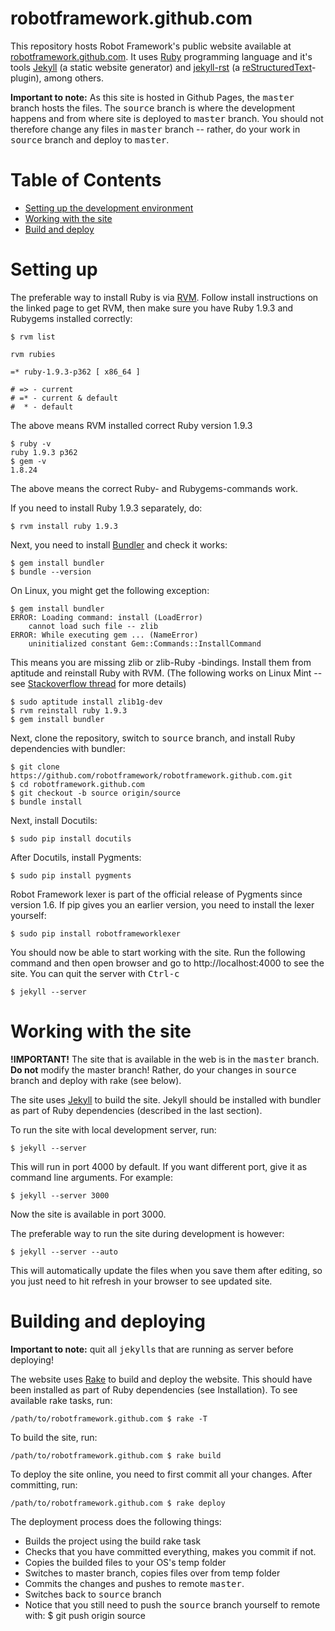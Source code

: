 # robotframework.github.com

This repository hosts Robot Framework's public website available at [robotframework.github.com](http://robotframework.github.com). It uses [Ruby](http://www.ruby-lang.org/) programming language and it's tools [Jekyll](https://github.com/mojombo/jekyll) (a static website generator) and [jekyll-rst](https://github.com/xdissent/jekyll-rst) (a [reStructuredText](https://github.com/xdissent/jekyll-rst)-plugin), among others.

<b>Important to note:</b> As this site is hosted in Github Pages, the <tt>master</tt> branch hosts the files. The <tt>source</tt> branch is where the development happens and from where site is deployed to <tt>master</tt> branch. You should not therefore change any files in <tt>master</tt> branch -- rather, do your work in <tt>source</tt> branch and deploy to <tt>master</tt>.

# Table of Contents

- [Setting up the development environment](#setting-up)
- [Working with the site](#working-with-the-site)
- [Build and deploy](#building-and-deploying)

# Setting up

The preferable way to install Ruby is via [RVM](https://rvm.io/rvm/install/). Follow install instructions on the linked page to get RVM, then make sure you have Ruby 1.9.3 and Rubygems installed correctly: 

    $ rvm list
    
    rvm rubies
    
    =* ruby-1.9.3-p362 [ x86_64 ]
    
    # => - current
    # =* - current & default
    #  * - default

The above means RVM installed correct Ruby version 1.9.3

    $ ruby -v 
    ruby 1.9.3 p362
    $ gem -v
    1.8.24

The above means the correct Ruby- and Rubygems-commands work.

If you need to install Ruby 1.9.3 separately, do:

    $ rvm install ruby 1.9.3

Next, you need to install [Bundler](http://gembundler.com/) and check it works:

    $ gem install bundler
    $ bundle --version

On Linux, you might get the following exception:

    $ gem install bundler
    ERROR: Loading command: install (LoadError)
        cannot load such file -- zlib
    ERROR: While executing gem ... (NameError)
        uninitialized constant Gem::Commands::InstallCommand
        
This means you are missing zlib or zlib-Ruby -bindings. Install them from aptitude and reinstall Ruby with RVM. (The following works on Linux Mint -- see [Stackoverflow thread](http://stackoverflow.com/questions/9727908/cannot-load-such-file-zlib-even-after-using-rvm-pkg-install-zlib) for more details)

    $ sudo aptitude install zlib1g-dev
    $ rvm reinstall ruby 1.9.3
    $ gem install bundler

Next, clone the repository, switch to <tt>source</tt> branch, and install Ruby dependencies with bundler:

    $ git clone https://github.com/robotframework/robotframework.github.com.git
    $ cd robotframework.github.com
    $ git checkout -b source origin/source 
    $ bundle install
    
Next, install Docutils:

    $ sudo pip install docutils

After Docutils, install Pygments:

    $ sudo pip install pygments
    
Robot Framework lexer is part of the official release of Pygments since version 1.6. If pip gives you an earlier version, you need to install the lexer yourself: 

    $ sudo pip install robotframeworklexer

You should now be able to start working with the site. Run the following command and then open browser and go to http://localhost:4000 to see the site. You can quit the server with <tt>Ctrl-c</tt>

    $ jekyll --server
    
# Working with the site

<b>!IMPORTANT!</b>
The site that is available in the web is in the <tt>master</tt> branch. <b>Do not</b> modify the master branch! Rather, do your changes in <tt>source</tt> branch and deploy with rake (see below).

The site uses [Jekyll](https://github.com/mojombo/jekyll) to build the site. Jekyll should be installed with bundler as part of Ruby dependencies (described in the last section). 

To run the site with local development server, run:

    $ jekyll --server
    
This will run in port 4000 by default. If you want different port, give it as command line arguments. For example:

    $ jekyll --server 3000

Now the site is available in port 3000.

The preferable way to run the site during development is however:

    $ jekyll --server --auto
    
This will automatically update the files when you save them after editing, so you just need to hit refresh in your browser to see updated site.

# Building and deploying

<b>Important to note:</b> quit all <tt>jekyll</tt>s that are running as server before deploying!

The website uses [Rake](http://rake.rubyforge.org/) to build and deploy the website. This should have been installed as part of Ruby dependencies (see Installation). To see available rake tasks, run:

    /path/to/robotframework.github.com $ rake -T

To build the site, run: 

    /path/to/robotframework.github.com $ rake build
    
To deploy the site online, you need to first commit all your changes. After committing, run:

    /path/to/robotframework.github.com $ rake deploy
    
The deployment process does the following things:
- Builds the project using the build rake task
- Checks that you have committed everything, makes you commit if not.
- Copies the builded files to your OS's temp folder
- Switches to master branch, copies files over from temp folder
- Commits the changes and pushes to remote <tt>master</tt>. 
- Switches back to <tt>source</tt> branch
- Notice that you still need to push the <tt>source</tt> branch yourself to remote with:
    $ git push origin source
